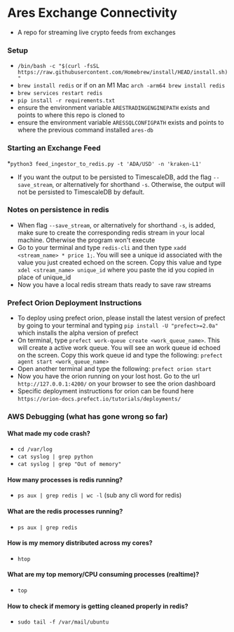 # Ares Exchange Connectivity
  * A repo for streaming live crypto feeds from exchanges
### Setup
* `/bin/bash -c "$(curl -fsSL https://raw.githubusercontent.com/Homebrew/install/HEAD/install.sh)"`
* `brew install redis` or if on an M1 Mac `arch -arm64 brew install redis`
* `brew services restart redis`
* `pip install -r requirements.txt`
* ensure the environment variable `ARESTRADINGENGINEPATH` exists and points to where this repo is cloned to
* ensure the environment variable `ARESSQLCONFIGPATH` exists and points to where the previous command installed `ares-db`

### Starting an Exchange Feed
*`python3 feed_ingestor_to_redis.py -t 'ADA/USD' -n 'kraken-L1'`
* If you want the output to be persisted to TimescaleDB, add the flag `--save_stream`, or alternatively for shorthand `-s`. Otherwise, the output will not be persisted to TimescaleDB by default.

### Notes on persistence in redis
* When flag `--save_stream`, or alternatively for shorthand `-s`, is added, make sure to create the corresponding redis stream in your local machine.  Otherwise the program won't execute
* Go to your terminal and type `redis-cli` and then type `xadd <stream_name> * price 1;`.  You will see a unique id associated with the value
you just created echoed on the screen. Copy this value and type `xdel <stream_name> unique_id` where you paste the id you copied in place of unique_id
* Now you have a local redis stream thats ready to save raw streams

### Prefect Orion Deployment Instructions
* To deploy using prefect orion, please install the latest version of prefect by going to your terminal and typing 
`pip install -U "prefect>=2.0a"` which installs the alpha version of prefect
* On terminal, type `prefect work-queue create <work_queue_name>`.  This will create a active work queue.  You will see an work queue id
echoed on the screen.  Copy this work queue id and type the following: `prefect agent start <work_queue_name>`
* Open another terminal and type the following: `prefect orion start`
* Now you have the orion running on your lost host.  Go to the url `http://127.0.0.1:4200/` on your browser to see the orion dashboard
* Specific deployment instructions for orion can be found here `https://orion-docs.prefect.io/tutorials/deployments/`

### AWS Debugging (what has gone wrong so far)
#### What made my code crash?
* `cd /var/log`
* `cat syslog | grep python`
* `cat syslog | grep "Out of memory"`
#### How many processes is redis running?
* `ps aux | grep redis | wc -l` (sub any cli word for redis)
#### What are the redis processes running?
* `ps aux | grep redis`
#### How is my memory distributed across my cores?
* `htop`
#### What are my top memory/CPU consuming processes (realtime)?
* `top`
#### How to check if memory is getting cleaned properly in redis?
* `sudo tail -f /var/mail/ubuntu`
